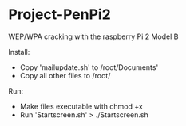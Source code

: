 # Project-PenPi2
WEP/WPA cracking with the raspberry Pi 2 Model B

Install:
  - Copy 'mailupdate.sh' to /root/Documents'
  - Copy all other files to /root/

Run:
  - Make files executable with chmod +x <file>
  - Run 'Startscreen.sh' > ./Startscreen.sh

